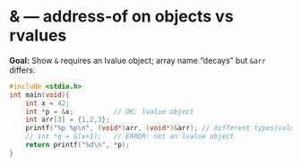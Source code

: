 # & — address-of on objects vs rvalues
**Goal:** Show `&` requires an lvalue object; array name “decays” but `&arr` differs.

```c
#include <stdio.h>
int main(void){
    int x = 42;
    int *p = &x;          // OK: lvalue object
    int arr[3] = {1,2,3};
    printf("%p %p\n", (void*)arr, (void*)&arr); // different types/values
    // int *q = &(x+1);   // ERROR: not an lvalue object
    return printf("%d\n", *p);
}
